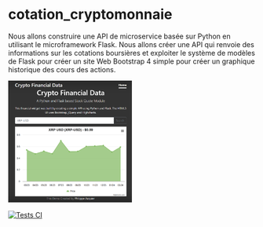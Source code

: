 # cotation_cryptomonnaie

Nous allons construire une API de microservice basée sur Python en utilisant le microframework Flask. Nous allons créer une API qui renvoie des informations sur les cotations boursières et exploiter le système de modèles de Flask pour créer un site Web Bootstrap 4 simple pour créer un graphique historique des cours des actions.

<img src="Capture.PNG" alt="App_example" width="50%"/>

[![Tests CI](https://github.com/PhilippeDataScienc/cotation_cryptomonnaie/actions/workflows/tests.yml/badge.svg)](https://github.com/PhilippeDataScienc/cotation_cryptomonnaie/actions/workflows/tests.yml)
